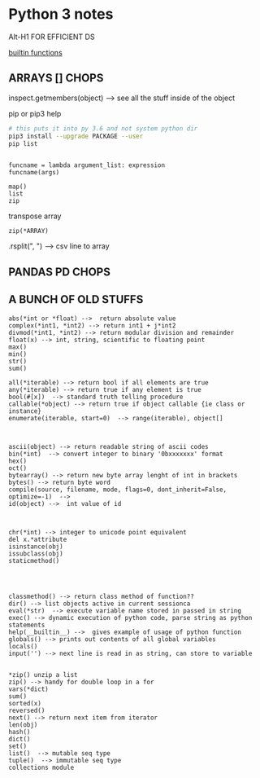 
# Python 3 notes

Alt-H1 FOR EFFICIENT DS

[builtin functions](https://docs.python.org/3/library/functions.html)

## ARRAYS [] CHOPS

inspect.getmembers(object) --> see all the stuff inside of the object

pip or pip3 help

```bash
# this puts it into py 3.6 and not system python dir
pip3 install --upgrade PACKAGE --user  
pip list

```

```python3

funcname = lambda argument_list: expression
funcname(args)

map()
list
zip

```


transpose array
```
zip(*ARRAY)
```

.rsplit(", ")   --> csv line to array

## PANDAS PD CHOPS



## A BUNCH OF OLD STUFFS
```python3
abs(*int or *float) -->  return absolute value
complex(*int1, *int2) --> return int1 + j*int2
divmod(*int1, *int2) --> return modular division and remainder
float(x) --> int, string, scientific to floating point
max()
min()
str()
sum()

all(*iterable) --> return bool if all elements are true
any(*iterable) --> return true if any element is true
bool(#[x])  --> standard truth telling procedure
callable(*object) --> return true if object callable {ie class or instance}
enumerate(iterable, start=0)  --> range(iterable), object[]



ascii(object) --> return readable string of ascii codes
bin(*int)  --> convert integer to binary '0bxxxxxxx' format
hex()
oct()
bytearray() --> return new byte array lenght of int in brackets
bytes() --> return byte word
compile(source, filename, mode, flags=0, dont_inherit=False, optimize=-1)  -->
id(object) -->  int value of id



chr(*int) --> integer to unicode point equivalent
del x.*attribute
isinstance(obj)
issubclass(obj)
staticmethod()




classmethod() --> return class method of function??
dir() --> list objects active in current sessionca
eval(*str)  --> execute variable name stored in passed in string  
exec() --> dynamic execution of python code, parse string as python statements
help(__builtin__) -->  gives example of usage of python function
globals() --> prints out contents of all global variables
locals()
input('') --> next line is read in as string, can store to variable


*zip() unzip a list
zip() --> handy for double loop in a for
vars(*dict)
sum()
sorted(x)
reversed()
next() --> return next item from iterator
len(obj)
hash()
dict()
set()
list()  --> mutable seq type
tuple()  --> immutable seq type
collections module
```
